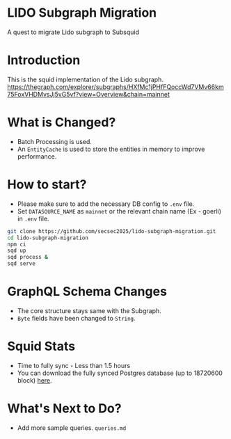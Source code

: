 # LIDO Subgraph Migration
A quest to migrate Lido subgraph to Subsquid

# Introduction

This is the squid implementation of the Lido subgraph. https://thegraph.com/explorer/subgraphs/HXfMc1jPHfFQoccWd7VMv66km75FoxVHDMvsJj5vG5vf?view=Overview&chain=mainnet

# What is Changed?

<ul>
<li>Batch Processing is used.</li>
<li>An <code>EntityCache</code> is used to store the entities in memory to improve performance.</li>
</ul>

# How to start?
<ul>
<li>Please make sure to add the necessary DB config to <code>.env</code> file.</li>
<li>Set <code>DATASOURCE_NAME</code> as <code>mainnet</code> or the relevant chain name (Ex - goerli) in <code>.env</code> file.</li>
</ul>


```bash
git clone https://github.com/secsec2025/lido-subgraph-migration.git
cd lido-subgraph-migration
npm ci
sqd up
sqd process &
sqd serve
```

# GraphQL Schema Changes

<ul>
<li>The core structure stays same with the Subgraph.</li>
<li><code>Byte</code> fields have been changed to <code>String</code>.</li>
</ul>


# Squid Stats

<ul>
<li>Time to fully sync - Less than 1.5 hours</li>
<li>You can download the fully synced Postgres database (up to 18720600 block)
<a href="">here</a>.</li>
</ul>


# What's Next to Do?

<ul>
<li>Add more sample queries. <code>queries.md</code></li>
</ul>

